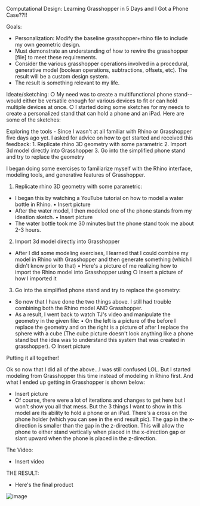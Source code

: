 Computational Design: Learning Grasshopper in 5 Days and I Got a Phone Case??!!

Goals:
- Personalization: Modify the baseline grasshopper+rhino file to include my own geometric design.
- Must demonstrate an understanding of how to rewire the grasshopper [file] to meet these requirements. 
- Consider the various grasshopper operations involved in a procedural, generative model (boolean operations, subtractions, offsets, etc). The result will be a custom design system.
- The result is something relevant to my life.



Ideate/sketching:
		○ My need was to create a multifunctional phone stand--would either be versatile enough for various devices to fit or can hold multiple devices at once.
		○ I started doing some sketches for my needs to create a personalized stand that can hold a phone and an iPad. Here are some of the sketches: 
	
	

Exploring the tools
	- Since I wasn't at all familiar with Rhino or Grasshopper five days ago yet. I asked for advice on how to get started and received this feedback:
	1. Replicate rhino 3D geometry with some parametric
	2. Import 3d model directly into Grasshopper
	3. Go into the simplified phone stand and try to replace the geometry

I began doing some exercises to familiarize myself with the Rhino interface, modeling tools, and generative features of Grasshopper.


1. Replicate rhino 3D geometry with some parametric:
- I began this by watching a YouTube tutorial on how to model a water bottle in Rhino. 
	• Insert picture
- After the water model, I then modeled one of the phone stands from my ideation sketch.
	• Insert picture
- The water bottle took me 30 minutes but the phone stand took me about 2-3 hours.


2. Import 3d model directly into Grasshopper
- After I did some modeling exercises, I learned that I could combine my model in Rhino with Grasshopper and then generate something (which I didn't know prior to that)
	• Here's a picture of me realizing how to import the Rhino model into Grasshopper using 
		○ Insert a picture of how I imported it


3. Go into the simplified phone stand and try to replace the geometry:
- So now that I have done the two things above. I still had trouble combining both the Rhino model AND Grasshopper.
- As a result, I went back to watch TJ's video and manipulate the geometry in the given file:
	• On the left is a picture of the before I replace the geometry and on the right is a picture of after I replace the sphere with a cube (The cube picture doesn't look anything like a phone stand but the idea was to understand this system that was created in grasshopper).
		○ Insert picture 


Putting it all together!

Ok so now that I did all of the above…I was still confused LOL. But I started modeling from Grasshopper this time instead of modeling in Rhino first. And what I ended up getting in Grasshopper is shown below:
- Insert picture
- Of course, there were a lot of iterations and changes to get here but I won't show you all that mess. But the 3 things I want to show in this model are its ability to hold a phone or an iPad. There's a cross on the phone holder (which you can see in the end result pic). The gap in the x-direction is smaller than the gap in the z-direction. This will allow the phone to either stand vertically when placed in the x-direction gap or slant upward when the phone is placed in the z-direction.


The Video:
- Insert video


THE RESULT:
- Here's the final product
  

![image](https://github.com/Berkeley-MDes/tdf-fa23-giakirk/assets/143003508/ca2fcada-c524-4952-b829-4d6435ef19c4)

